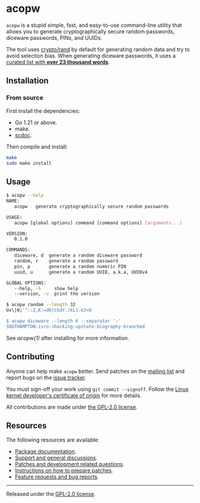 # acopw

`acopw` is a stupid simple, fast, and easy-to-use command-line utility
that allows you to generate cryptographically secure random passwords,
diceware passwords, PINs, and UUIDs.

The tool uses [crypto/rand](https://godocs.io/crypto/rand) by default
for generating random data and try to avoid selection bias. When
generating diceware passwords, it uses a [curated list with **over 23
thousand
words**](https://git.sr.ht/~jamesponddotco/acopw-go/blob/trunk/words/word-list.txt).

## Installation

### From source

First install the dependencies:

- Go 1.21 or above.
- make.
- [scdoc](https://git.sr.ht/~sircmpwn/scdoc).

Then compile and install:

```bash
make
sudo make install
```

## Usage

```bash
$ acopw --help
NAME:
   acopw - generate cryptographically secure random passwords

USAGE:
   acopw [global options] command [command options] [arguments...]

VERSION:
   0.1.0

COMMANDS:
   diceware, d  generate a random diceware password
   random, r    generate a random password
   pin, p       generate a random numeric PIN
   uuid, u      generate a random UUID, a.k.a, UUIDv4

GLOBAL OPTIONS:
   --help, -h     show help
   --version, -v  print the version

$ acopw random --length 32
Us\|0;'"::Z,K:=d0|CkdY.(kL]-k3<U

$ acopw diceware --length 6 --separator '-'
SOUTHAMPTON-isro-shocking-upstate-biography-branched
```

See _acopw(1)_ after installing for more information.

## Contributing

Anyone can help make `acopw` better. Send patches on the [mailing
list](https://lists.sr.ht/~jamesponddotco/acopw-devel) and report bugs
on the [issue tracker](https://todo.sr.ht/~jamesponddotco/acopw).

You must sign-off your work using `git commit --signoff`. Follow the
[Linux kernel developer's certificate of
origin](https://www.kernel.org/doc/html/latest/process/submitting-patches.html#sign-your-work-the-developer-s-certificate-of-origin)
for more details.

All contributions are made under [the GPL-2.0 license](LICENSE.md).

## Resources

The following resources are available:

- [Package documentation](https://godocs.io/git.sr.ht/~jamesponddotco/acopw-go).
- [Support and general discussions](https://lists.sr.ht/~jamesponddotco/acopw-discuss).
- [Patches and development related questions](https://lists.sr.ht/~jamesponddotco/acopw-devel).
- [Instructions on how to prepare patches](https://git-send-email.io/).
- [Feature requests and bug reports](https://todo.sr.ht/~jamesponddotco/acopw).

---

Released under the [GPL-2.0 license](LICENSE.md).
